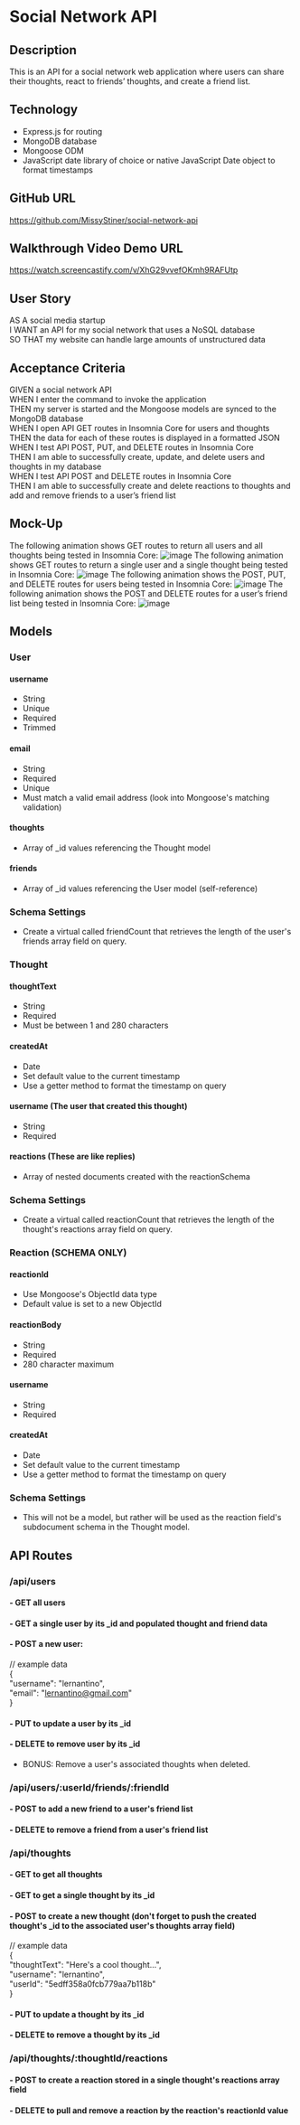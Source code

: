 # Social Network API

## Description
 This is an API for a social network web application where users can share their thoughts, react to friends’ thoughts, and create a friend list. 
 
 ## Technology
 - Express.js for routing
 - MongoDB database
 - Mongoose ODM
 - JavaScript date library of choice or native JavaScript Date object to format timestamps

 ## GitHub URL
 https://github.com/MissyStiner/social-network-api

 ## Walkthrough Video Demo URL
 https://watch.screencastify.com/v/XhG29vvefOKmh9RAFUtp

 ## User Story
 AS A social media startup<br>
I WANT an API for my social network that uses a NoSQL database<br>
SO THAT my website can handle large amounts of unstructured data

## Acceptance Criteria
GIVEN a social network API<br>
WHEN I enter the command to invoke the application<br>
THEN my server is started and the Mongoose models are synced to the MongoDB database<br>
WHEN I open API GET routes in Insomnia Core for users and thoughts<br>
THEN the data for each of these routes is displayed in a formatted JSON<br>
WHEN I test API POST, PUT, and DELETE routes in Insomnia Core<br>
THEN I am able to successfully create, update, and delete users and thoughts in my database<br>
WHEN I test API POST and DELETE routes in Insomnia Core<br>
THEN I am able to successfully create and delete reactions to thoughts and add and remove friends to a user’s friend list

## Mock-Up
The following animation shows GET routes to return all users and all thoughts being tested in Insomnia Core:
![image](./assets/18-nosql-homework-demo-01.gif)
The following animation shows GET routes to return a single user and a single thought being tested in Insomnia Core:
![image](./assets/18-nosql-homework-demo-02.gif)
The following animation shows the POST, PUT, and DELETE routes for users being tested in Insomnia Core:
![image](./assets/18-nosql-homework-demo-03.gif)
The following animation shows the POST and DELETE routes for a user’s friend list being tested in Insomnia Core:
![image](./assets/18-nosql-homework-demo-04.gif)

## Models

### User
#### username
- String
- Unique
- Required
- Trimmed
#### email
- String
- Required
- Unique
- Must match a valid email address (look into Mongoose's matching validation)
#### thoughts
- Array of _id values referencing the Thought model
#### friends
- Array of _id values referencing the User model (self-reference)

### Schema Settings
- Create a virtual called friendCount that retrieves the length of the user's friends array field on query.

### Thought
#### thoughtText
- String
- Required
- Must be between 1 and 280 characters
#### createdAt
- Date
- Set default value to the current timestamp
- Use a getter method to format the timestamp on query
#### username (The user that created this thought)
- String
- Required
#### reactions (These are like replies)
- Array of nested documents created with the reactionSchema

### Schema Settings
- Create a virtual called reactionCount that retrieves the length of the thought's reactions array field on query.

### Reaction (SCHEMA ONLY)
#### reactionId
- Use Mongoose's ObjectId data type
- Default value is set to a new ObjectId
#### reactionBody
- String
- Required
- 280 character maximum
#### username
- String
- Required
#### createdAt
- Date
- Set default value to the current timestamp
- Use a getter method to format the timestamp on query

### Schema Settings
- This will not be a model, but rather will be used as the reaction field's subdocument schema in the Thought model.

## API Routes
### /api/users
#### - GET all users
#### - GET a single user by its _id and populated thought and friend data
#### - POST a new user:
// example data<br>
{<br>
  "username": "lernantino",<br>
  "email": "lernantino@gmail.com"<br>
}
#### - PUT to update a user by its _id

#### - DELETE to remove user by its _id

- BONUS: Remove a user's associated thoughts when deleted.

### /api/users/:userId/friends/:friendId

#### - POST to add a new friend to a user's friend list

#### - DELETE to remove a friend from a user's friend list

### /api/thoughts

#### - GET to get all thoughts

#### - GET to get a single thought by its _id

#### - POST to create a new thought (don't forget to push the created thought's _id to the associated user's thoughts array field)
// example data<br>
{<br>
  "thoughtText": "Here's a cool thought...",<br>
  "username": "lernantino",<br>
  "userId": "5edff358a0fcb779aa7b118b"<br>
}
#### - PUT to update a thought by its _id

#### - DELETE to remove a thought by its _id

### /api/thoughts/:thoughtId/reactions

#### - POST to create a reaction stored in a single thought's reactions array field

#### - DELETE to pull and remove a reaction by the reaction's reactionId value